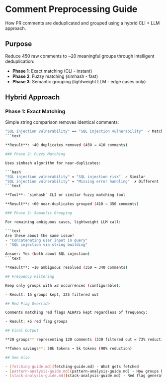 # Comment Preprocessing Guide

How PR comments are deduplicated and grouped using a hybrid CLI + LLM approach.

## Purpose

Reduce 450 raw comments to ~20 meaningful groups through intelligent deduplication:

- **Phase 1**: Exact matching (CLI - instant)
- **Phase 2**: Fuzzy matching (simhash - fast)
- **Phase 3**: Semantic grouping (lightweight LLM - edge cases only)

## Hybrid Approach

### Phase 1: Exact Matching

Simple string comparison removes identical comments:

```bash
"SQL injection vulnerability" == "SQL injection vulnerability"  ✓ Match
```text

**Result**: ~40 duplicates removed (450 → 410 comments)

### Phase 2: Fuzzy Matching

Uses simhash algorithm for near-duplicates:

```bash
"SQL injection vulnerability" ≈ "SQL injection risk"  ✓ Similar
"SQL injection vulnerability" ≈ "Missing error handling"  ✗ Different
```text

**Tool**: `simhash` CLI or similar fuzzy matching tool

**Result**: ~60 near-duplicates grouped (410 → 350 comments)

### Phase 3: Semantic Grouping

For remaining ambiguous cases, lightweight LLM call:

```text
Are these about the same issue?
- "Concatenating user input in query"
- "SQL injection via string building"

Answer: Yes (both about SQL injection)
```text

**Result**: ~10 ambiguous resolved (350 → 340 comments)

## Frequency Filtering

Keep only groups with ≥3 occurrences (configurable):

- Result: 15 groups kept, 325 filtered out

## Red Flag Override

Comments matching red flags ALWAYS kept regardless of frequency:

- Result: +5 red flag groups

## Final Output

**20 groups** representing 120 comments (330 filtered out = 73% reduction)

**Token savings**: 50k tokens → 5k tokens (90% reduction)

## See Also

- [fetching-guide.md](fetching-guide.md) - What gets fetched
- [pattern-analysis-guide.md](pattern-analysis-guide.md) - How groups become patterns
- [stack-analysis-guide.md](stack-analysis-guide.md) - Red flag generation
